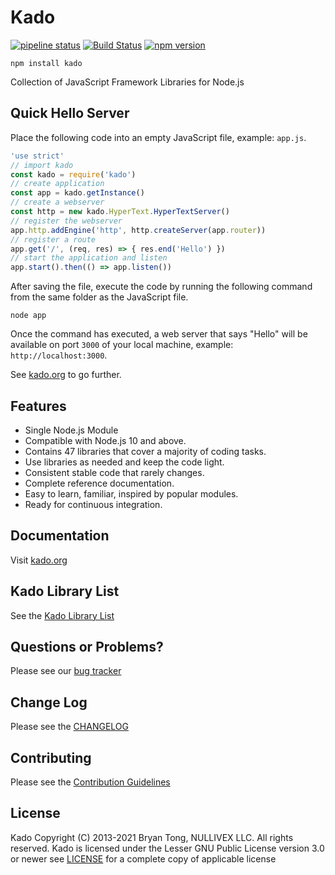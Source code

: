 # Kado
[![pipeline status](https://git.nullivex.com/kado/kado/badges/master/pipeline.svg)](https://git.nullivex.com/kado/kado/commits/4.x)
[![Build Status](https://travis-ci.org/KadoOrg/kado.svg?branch=master)](https://travis-ci.org/KadoOrg/kado)
[![npm version](https://badge.fury.io/js/kado.svg)](https://badge.fury.io/js/kado)
```
npm install kado
```

Collection of JavaScript Framework Libraries for Node.js

## Quick Hello Server

Place the following code into an empty JavaScript file, example: `app.js`.
```js
'use strict'
// import kado
const kado = require('kado')
// create application
const app = kado.getInstance()
// create a webserver
const http = new kado.HyperText.HyperTextServer()
// register the webserver
app.http.addEngine('http', http.createServer(app.router))
// register a route
app.get('/', (req, res) => { res.end('Hello') })
// start the application and listen
app.start().then(() => app.listen())
```
After saving the file, execute the code by running the following command from
the same folder as the JavaScript file.
```
node app
```
Once the command has executed, a web server that says "Hello" will be available
on port `3000` of your local machine, example: `http://localhost:3000`.

See [kado.org](https://kado.org/guide/getting-started/) to go further.

## Features

* Single Node.js Module
* Compatible with Node.js 10 and above.
* Contains 47 libraries that cover a majority of coding tasks.
* Use libraries as needed and keep the code light.
* Consistent stable code that rarely changes.
* Complete reference documentation.
* Easy to learn, familiar, inspired by popular modules.
* Ready for continuous integration.

## Documentation

Visit [kado.org](https://kado.org)

## Kado Library List

See the [Kado Library List](https://kado.org/info/library-list/)

## Questions or Problems?

Please see our [bug tracker](https://git.nullivex.com/kado/kado/issues)

## Change Log

Please see the [CHANGELOG](https://kado.org/info/changelog/)

## Contributing

Please see the [Contribution Guidelines](https://kado.org/info/contributing/)

## License
Kado Copyright (C) 2013-2021 Bryan Tong, NULLIVEX LLC. All rights reserved. Kado
is licensed under the Lesser GNU Public License version 3.0 or newer see
[LICENSE](https://kado.org/info/license/) for a complete copy of applicable license
